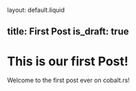 layout: default.liquid

title: First Post
is_draft: true
---

# This is our first Post!

Welcome to the first post ever on cobalt.rs!

